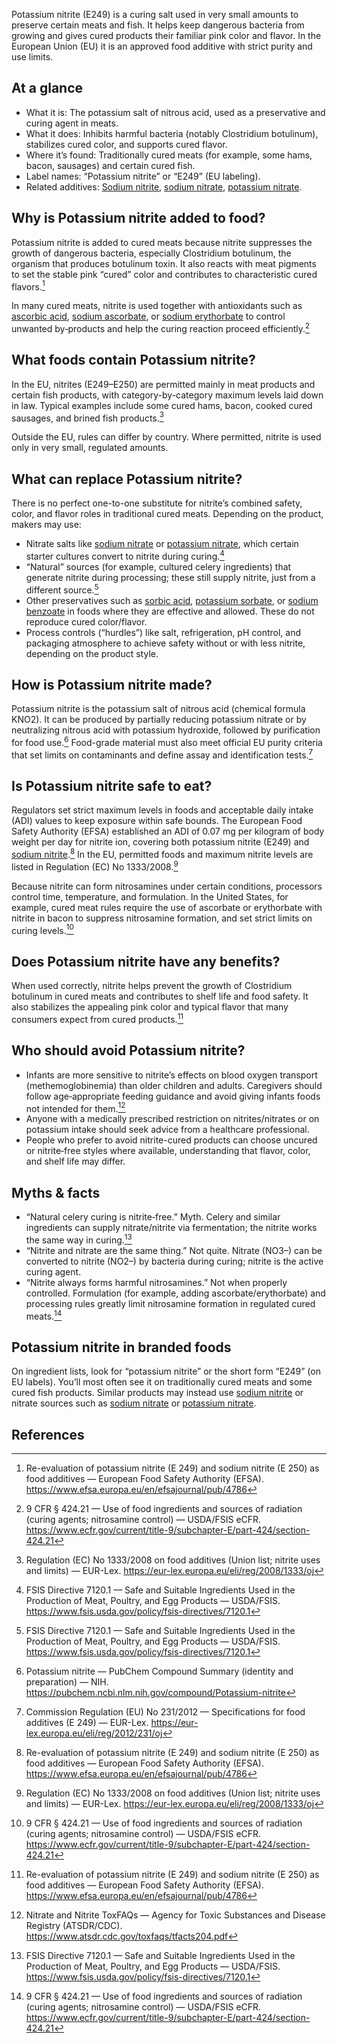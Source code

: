 Potassium nitrite (E249) is a curing salt used in very small amounts to preserve certain meats and fish. It helps keep dangerous bacteria from growing and gives cured products their familiar pink color and flavor. In the European Union (EU) it is an approved food additive with strict purity and use limits.

<!--more-->

## At a glance
- What it is: The potassium salt of nitrous acid, used as a preservative and curing agent in meats.
- What it does: Inhibits harmful bacteria (notably Clostridium botulinum), stabilizes cured color, and supports cured flavor.
- Where it’s found: Traditionally cured meats (for example, some hams, bacon, sausages) and certain cured fish.
- Label names: “Potassium nitrite” or “E249” (EU labeling).
- Related additives: [Sodium nitrite](/e250-sodium-nitrite), [sodium nitrate](/e251-sodium-nitrate), [potassium nitrate](/e252-potassium-nitrate).

## Why is Potassium nitrite added to food?
Potassium nitrite is added to cured meats because nitrite suppresses the growth of dangerous bacteria, especially Clostridium botulinum, the organism that produces botulinum toxin. It also reacts with meat pigments to set the stable pink “cured” color and contributes to characteristic cured flavors.[^1]

In many cured meats, nitrite is used together with antioxidants such as [ascorbic acid](/e300-ascorbic-acid), [sodium ascorbate](/e301-sodium-ascorbate), or [sodium erythorbate](/e316-sodium-erythorbate) to control unwanted by‑products and help the curing reaction proceed efficiently.[^2]

## What foods contain Potassium nitrite?
In the EU, nitrites (E249–E250) are permitted mainly in meat products and certain fish products, with category-by-category maximum levels laid down in law. Typical examples include some cured hams, bacon, cooked cured sausages, and brined fish products.[^3]

Outside the EU, rules can differ by country. Where permitted, nitrite is used only in very small, regulated amounts.

## What can replace Potassium nitrite?
There is no perfect one-to-one substitute for nitrite’s combined safety, color, and flavor roles in traditional cured meats. Depending on the product, makers may use:
- Nitrate salts like [sodium nitrate](/e251-sodium-nitrate) or [potassium nitrate](/e252-potassium-nitrate), which certain starter cultures convert to nitrite during curing.[^7]
- “Natural” sources (for example, cultured celery ingredients) that generate nitrite during processing; these still supply nitrite, just from a different source.[^7]
- Other preservatives such as [sorbic acid](/e200-sorbic-acid), [potassium sorbate](/e202-potassium-sorbate), or [sodium benzoate](/e211-sodium-benzoate) in foods where they are effective and allowed. These do not reproduce cured color/flavor.
- Process controls (“hurdles”) like salt, refrigeration, pH control, and packaging atmosphere to achieve safety without or with less nitrite, depending on the product style.

## How is Potassium nitrite made?
Potassium nitrite is the potassium salt of nitrous acid (chemical formula KNO2). It can be produced by partially reducing potassium nitrate or by neutralizing nitrous acid with potassium hydroxide, followed by purification for food use.[^5] Food-grade material must also meet official EU purity criteria that set limits on contaminants and define assay and identification tests.[^4]

## Is Potassium nitrite safe to eat?
Regulators set strict maximum levels in foods and acceptable daily intake (ADI) values to keep exposure within safe bounds. The European Food Safety Authority (EFSA) established an ADI of 0.07 mg per kilogram of body weight per day for nitrite ion, covering both potassium nitrite (E249) and [sodium nitrite](/e250-sodium-nitrite).[^1] In the EU, permitted foods and maximum nitrite levels are listed in Regulation (EC) No 1333/2008.[^3]

Because nitrite can form nitrosamines under certain conditions, processors control time, temperature, and formulation. In the United States, for example, cured meat rules require the use of ascorbate or erythorbate with nitrite in bacon to suppress nitrosamine formation, and set strict limits on curing levels.[^2]

## Does Potassium nitrite have any benefits?
When used correctly, nitrite helps prevent the growth of Clostridium botulinum in cured meats and contributes to shelf life and food safety. It also stabilizes the appealing pink color and typical flavor that many consumers expect from cured products.[^1]

## Who should avoid Potassium nitrite?
- Infants are more sensitive to nitrite’s effects on blood oxygen transport (methemoglobinemia) than older children and adults. Caregivers should follow age‑appropriate feeding guidance and avoid giving infants foods not intended for them.[^6]
- Anyone with a medically prescribed restriction on nitrites/nitrates or on potassium intake should seek advice from a healthcare professional.
- People who prefer to avoid nitrite-cured products can choose uncured or nitrite‑free styles where available, understanding that flavor, color, and shelf life may differ.

## Myths & facts
- “Natural celery curing is nitrite‑free.” Myth. Celery and similar ingredients can supply nitrate/nitrite via fermentation; the nitrite works the same way in curing.[^7]
- “Nitrite and nitrate are the same thing.” Not quite. Nitrate (NO3–) can be converted to nitrite (NO2–) by bacteria during curing; nitrite is the active curing agent.
- “Nitrite always forms harmful nitrosamines.” Not when properly controlled. Formulation (for example, adding ascorbate/erythorbate) and processing rules greatly limit nitrosamine formation in regulated cured meats.[^2]

## Potassium nitrite in branded foods
On ingredient lists, look for “potassium nitrite” or the short form “E249” (on EU labels). You’ll most often see it on traditionally cured meats and some cured fish products. Similar products may instead use [sodium nitrite](/e250-sodium-nitrite) or nitrate sources such as [sodium nitrate](/e251-sodium-nitrate) or [potassium nitrate](/e252-potassium-nitrate).

## References
[^1]: Re-evaluation of potassium nitrite (E 249) and sodium nitrite (E 250) as food additives — European Food Safety Authority (EFSA). https://www.efsa.europa.eu/en/efsajournal/pub/4786
[^2]: 9 CFR § 424.21 — Use of food ingredients and sources of radiation (curing agents; nitrosamine control) — USDA/FSIS eCFR. https://www.ecfr.gov/current/title-9/subchapter-E/part-424/section-424.21
[^3]: Regulation (EC) No 1333/2008 on food additives (Union list; nitrite uses and limits) — EUR-Lex. https://eur-lex.europa.eu/eli/reg/2008/1333/oj
[^4]: Commission Regulation (EU) No 231/2012 — Specifications for food additives (E 249) — EUR-Lex. https://eur-lex.europa.eu/eli/reg/2012/231/oj
[^5]: Potassium nitrite — PubChem Compound Summary (identity and preparation) — NIH. https://pubchem.ncbi.nlm.nih.gov/compound/Potassium-nitrite
[^6]: Nitrate and Nitrite ToxFAQs — Agency for Toxic Substances and Disease Registry (ATSDR/CDC). https://www.atsdr.cdc.gov/toxfaqs/tfacts204.pdf
[^7]: FSIS Directive 7120.1 — Safe and Suitable Ingredients Used in the Production of Meat, Poultry, and Egg Products — USDA/FSIS. https://www.fsis.usda.gov/policy/fsis-directives/7120.1
